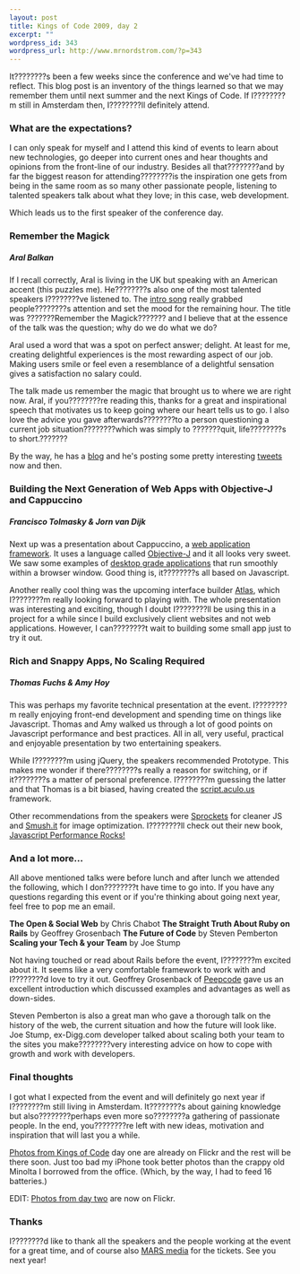 ```yaml
--- 
layout: post
title: Kings of Code 2009, day 2
excerpt: ""
wordpress_id: 343
wordpress_url: http://www.mrnordstrom.com/?p=343
---
```

<p>It????????s been a few weeks since the conference and we've had time to reflect. This blog post is an inventory of the things learned so that we may remember them until next summer and the next Kings of Code. If I????????m still in Amsterdam then, I????????ll definitely attend.</p>

<h3>What are the expectations?</h3>
<p>I can only speak for myself and I attend this kind of events to learn about new technologies, go deeper into current ones and hear thoughts and opinions from the front-line of our industry. Besides all that????????and by far the biggest reason for attending????????is the inspiration one gets from being in the same room as so many other passionate people, listening to talented speakers talk about what they love; in this case, web development.</p>

<p>Which leads us to the first speaker of the conference day.</p>

<h3>Remember the Magick</h3>
<h5>Aral Balkan</h5>
<p>If I recall correctly, Aral is living in the UK  but speaking with an American accent (this puzzles me). He????????s also one of the most talented speakers I????????ve listened to. The <a href="http://www.youtube.com/watch?v=PtY2JXNk0QI">intro song</a> really grabbed people????????s attention and set the mood for the remaining hour. The title was ???????Remember the Magick??????? and I believe that at the essence of the talk was the question; why do we do what we do?</p>

<p>Aral used a word that was a spot on perfect answer; delight. At least for me, creating delightful experiences is the most rewarding aspect of our job. Making users smile or feel even a resemblance of a delightful sensation gives a satisfaction no salary could.</p> 

<p>The talk made us remember the magic that brought us to where we are right now. Aral, if you????????re reading this, thanks for a great and inspirational speech that motivates us to keep going where our heart tells us to go. I also love the advice you gave afterwards????????to a person questioning a current job situation????????which was simply to ???????quit, life????????s to short.???????</p>

<p>By the way, he has a <a href="http://aralbalkan.com/">blog</a> and he's posting some pretty interesting <a href="http://twitter.com/aral">tweets</a> now and then.</p>

<h3>Building the Next Generation of Web Apps with Objective-J and Cappuccino</h3>
<h5>Francisco Tolmasky & Jorn van Dijk</h5>
<p>Next up was a presentation about Cappuccino, a <a href="http://cappuccino.org/">web application framework</a>. It uses a language called <a href="http://cappuccino.org/learn/tutorials/objective-j-tutorial.php">Objective-J</a> and it all looks very sweet. We saw some examples of <a href="http://280slides.com/">desktop grade applications</a> that run smoothly within a browser window. Good thing is, it????????s all based on Javascript.</p>

<p>Another really cool thing was the upcoming interface builder <a href="http://280atlas.com/">Atlas</a>, which I????????m really looking forward to playing with. The whole presentation was interesting and exciting, though I doubt I????????ll be using this in a project for a while since I build exclusively client websites and not web applications. However, I can????????t wait to building some small app just to try it out.</p>

<h3>Rich and Snappy Apps, No Scaling Required</h3>
<h5>Thomas Fuchs & Amy Hoy</h5>
<p>This was perhaps my favorite technical presentation at the event. I????????m really enjoying front-end development and spending time on things like Javascript. Thomas and Amy walked us through a lot of good points on Javascript performance and best practices. All in all, very useful, practical and enjoyable presentation by two entertaining speakers.</p>

<p>While I????????m using jQuery, the speakers recommended Prototype. This makes me wonder if there????????s really a reason for switching, or if it????????s a matter of personal preference. I????????m guessing the latter and that Thomas is a bit biased, having created the <a href="http://script.aculo.us/">script.aculo.us</a> framework.</p>

<p>Other recommendations from the speakers were <a href="http://getsprockets.org/">Sprockets</a> for cleaner JS and <a href="http://www.smushit.com/">Smush.it</a> for image optimization. I????????ll check out their new book, <a href="http://javascriptrocks.com/performance/">Javascript Performance Rocks!</a></p>

<h3>And a lot more...</h3>
<p>All above mentioned talks were before lunch and after lunch we attended the following, which I don????????t have time to go into. If you have any questions regarding this event or if you're thinking about going next year, feel free to pop me an email.</p>

<strong>The Open & Social Web</strong> by Chris Chabot
<strong>The Straight Truth About Ruby on Rails</strong> by Geoffrey Grosenbach
<strong>The Future of Code</strong> by Steven Pemberton
<strong>Scaling your Tech & your Team</strong> by Joe Stump

<p>Not having touched or read about Rails before the event, I????????m excited about it. It seems like a very comfortable framework to work with and I????????d love to try it out. Geoffrey Grosenback of <a href="http://peepcode.com/">Peepcode</a> gave us an excellent introduction which discussed examples and advantages as well as down-sides.</p>

<p>Steven Pemberton is also a great man who gave a thorough talk on the history of the web, the current situation and how the future will look like. Joe Stump, ex-Digg.com developer talked about scaling both your team to the sites you make????????very interesting advice on how to cope with growth and work with developers.</p>

<h3>Final thoughts</h3>
<p>I got what I expected from the event and will definitely go next year if I????????m still living in Amsterdam. It????????s about gaining knowledge but also????????perhaps even more so????????a gathering of passionate people. In the end, you????????re left with new ideas, motivation and inspiration that will last you a while.</p>

<p><a href="http://www.flickr.com/photos/mrnordstrom/sets/72157621567364391/">Photos from Kings of Code</a> day one are already on Flickr and the rest will be there soon. Just too bad my iPhone took better photos than the crappy old Minolta I borrowed from the office. (Which, by the way, I had to feed 16 batteries.)</p>

<p>EDIT: <a href="http://www.flickr.com/photos/mrnordstrom/sets/72157621694059984/">Photos from day two</a> are now on Flickr.</p>

<h3>Thanks</h3>
<p>I????????d like to thank all the speakers and the people working at the event for a great time, and of course also <a href="http://www.marsmedia.nl/">MARS media</a> for the tickets. See you next year!<p>
